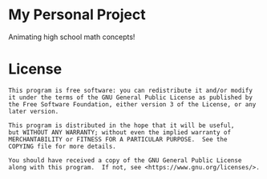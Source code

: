 # My Personal Project

Animating high school math concepts!

# License

    This program is free software: you can redistribute it and/or modify
    it under the terms of the GNU General Public License as published by
    the Free Software Foundation, either version 3 of the License, or any
    later version.

    This program is distributed in the hope that it will be useful,
    but WITHOUT ANY WARRANTY; without even the implied warranty of
    MERCHANTABILITY or FITNESS FOR A PARTICULAR PURPOSE.  See the
    COPYING file for more details.

    You should have received a copy of the GNU General Public License
    along with this program.  If not, see <https://www.gnu.org/licenses/>.
